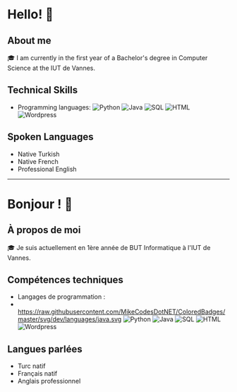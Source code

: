 # Hello! 👋

## About me
🎓 I am currently in the first year of a Bachelor's degree in Computer Science at the IUT de Vannes.

## Technical Skills
- Programming languages: 
  ![Python](https://img.shields.io/badge/-Python-blue)
  ![Java](https://img.shields.io/badge/-Java-orange)
  ![SQL](https://img.shields.io/badge/-SQL-lightgrey)
  ![HTML](https://img.shields.io/badge/-HTML-red)
  ![Wordpress](https://img.shields.io/badge/-Wordpress-brightgreen)

## Spoken Languages
- Native Turkish
- Native French
- Professional English

---------------------------------------------------

# Bonjour ! 👋

## À propos de moi
🎓 Je suis actuellement en 1ère année de BUT Informatique à l'IUT de Vannes.

## Compétences techniques
- Langages de programmation :
- <img>https://raw.githubusercontent.com/MikeCodesDotNET/ColoredBadges/master/svg/dev/languages/java.svg</img>
  ![Python](https://img.shields.io/badge/-Python-blue)
  ![Java](https://img.shields.io/badge/-Java-orange)
  ![SQL](https://img.shields.io/badge/-SQL-lightgrey)
  ![HTML](https://img.shields.io/badge/-HTML-red)
  ![Wordpress](https://img.shields.io/badge/-Wordpress-brightgreen)

## Langues parlées
- Turc natif
- Français natif
- Anglais professionnel
